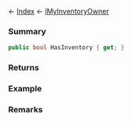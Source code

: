 ← [Index](Api-Index) ← [IMyInventoryOwner](VRage.Game.ModAPI.Ingame.IMyInventoryOwner)

### Summary

```csharp
public bool HasInventory { get; }
```

### Returns

### Example

### Remarks

